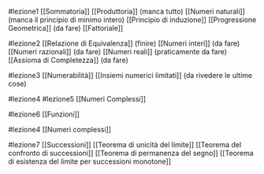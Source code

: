 #lezione1 
[[Sommatoria]]
[[Produttoria]] (manca tutto)
[[Numeri naturali]] (manca il principio di minimo intero)
[[Principio di induzione]]
[[Progressione Geometrica]] (da fare)
[[Fattoriale]]

#lezione2 
[[Relazione di Equivalenza]] (finire)
[[Numeri interi]]  (da fare)
[[Numeri razionali]] (da fare)
[[Numeri reali]] (praticamente da fare)
[[Assioma di Completezza]] (da fare)

#lezione3 
[[Numerabilità]]
[[Insiemi numerici limitati]] (da rivedere le ultime cose)


#lezione4 #lezione5
[[Numeri Complessi]] 

#lezione6 
[[Funzioni]]

#lezione4
[[Numeri complessi]]

#lezione7 
[[Successioni]]
[[Teorema di unicità del limite]]
[[Teorema del confronto di successioni]]
[[Teorema di permanenza  del segno]]
[[Teorema di esistenza del limite per successioni monotone]]
